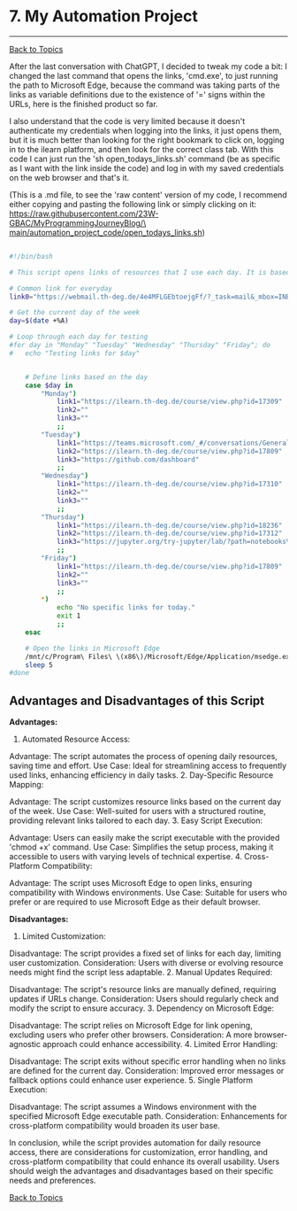 # 7. My Automation Project
---	
[Back to Topics](../README.md#table-of-content-topics)

After the last conversation with ChatGPT, I decided to tweak my code a bit: I changed the last command that opens the links, 'cmd.exe', to just running the path to Microsoft Edge, because the command was taking parts of the links as variable definitions due to the existence of '=' signs within the URLs, here is the finished product so far.

I also understand that the code is very limited because it doesn't authenticate my credentials when logging into the links, it just opens them, but it is much better than looking for the right bookmark to click on, logging in to the ilearn platform, and then look for the correct class tab. With this code I can just run the 'sh open_todays_links.sh' command (be as specific as I want with the link inside the code) and log in with my saved
credentials on the web browser and that's it.

(This is a .md file, to see the 'raw content' version of my code, I recommend either copying and pasting the following link or simply clicking on it: [https://raw.githubusercontent.com/23W-GBAC/MyProgrammingJourneyBlog/\
main/automation_project_code/open_todays_links.sh](https://raw.githubusercontent.com/23W-GBAC/MyProgrammingJourneyBlog/main/automation_project_code/open_todays_links.sh))

```bash

#!/bin/bash

# This script opens links of resources that I use each day. It is based on ECRI Schedule (HI-1), but manually made. Run 'chmod +x open_todays_links.sh' to make this file executable.

# Common link for everyday
link0="https://webmail.th-deg.de/4e4MFLGEbtoejgFf/?_task=mail&_mbox=INBOX"

# Get the current day of the week
day=$(date +%A)

# Loop through each day for testing
#for day in "Monday" "Tuesday" "Wednesday" "Thursday" "Friday"; do
#	echo "Testing links for $day"


	# Define links based on the day
	case $day in
		"Monday")
			link1="https://ilearn.th-deg.de/course/view.php?id=17309"
			link2=""
			link3=""
			;;
		"Tuesday")
			link1="https://teams.microsoft.com/_#/conversations/General%20Business%20Administration%20and%20Accounting?threadId=19:4385ddd1b9b840e0a959c2e113026483@thread.tacv2&ctx=channel"
			link2="https://ilearn.th-deg.de/course/view.php?id=17809"
			link3="https://github.com/dashboard"
			;;
		"Wednesday")
			link1="https://ilearn.th-deg.de/course/view.php?id=17310"
			link2=""
			link3=""
			;;
		"Thursday")
			link1="https://ilearn.th-deg.de/course/view.php?id=18236"
			link2="https://ilearn.th-deg.de/course/view.php?id=17312"
			link3="https://jupyter.org/try-jupyter/lab/?path=notebooks%2FIntro.ipynb"
			;;
		"Friday")
			link1="https://ilearn.th-deg.de/course/view.php?id=17809"
			link2=""
			link3=""
			;;
		*)
			echo "No specific links for today."
			exit 1
			;;
	esac

	# Open the links in Microsoft Edge
	/mnt/c/Program\ Files\ \(x86\)/Microsoft/Edge/Application/msedge.exe "$link0" "$link1" "$link2" "$link3"
	sleep 5
#done
```

## Advantages and Disadvantages of this Script

**Advantages:**
1. Automated Resource Access:

Advantage: The script automates the process of opening daily resources, saving time and effort.
Use Case: Ideal for streamlining access to frequently used links, enhancing efficiency in daily tasks.
2. Day-Specific Resource Mapping:

Advantage: The script customizes resource links based on the current day of the week.
Use Case: Well-suited for users with a structured routine, providing relevant links tailored to each day.
3. Easy Script Execution:

Advantage: Users can easily make the script executable with the provided 'chmod +x' command.
Use Case: Simplifies the setup process, making it accessible to users with varying levels of technical expertise.
4. Cross-Platform Compatibility:

Advantage: The script uses Microsoft Edge to open links, ensuring compatibility with Windows environments.
Use Case: Suitable for users who prefer or are required to use Microsoft Edge as their default browser.

**Disadvantages:**
1. Limited Customization:

Disadvantage: The script provides a fixed set of links for each day, limiting user customization.
Consideration: Users with diverse or evolving resource needs might find the script less adaptable.
2. Manual Updates Required:

Disadvantage: The script's resource links are manually defined, requiring updates if URLs change.
Consideration: Users should regularly check and modify the script to ensure accuracy.
3. Dependency on Microsoft Edge:

Disadvantage: The script relies on Microsoft Edge for link opening, excluding users who prefer other browsers.
Consideration: A more browser-agnostic approach could enhance accessibility.
4. Limited Error Handling:

Disadvantage: The script exits without specific error handling when no links are defined for the current day.
Consideration: Improved error messages or fallback options could enhance user experience.
5. Single Platform Execution:

Disadvantage: The script assumes a Windows environment with the specified Microsoft Edge executable path.
Consideration: Enhancements for cross-platform compatibility would broaden its user base.

In conclusion, while the script provides automation for daily resource access, there are considerations for customization, error handling, and cross-platform compatibility that could enhance its overall usability. Users should weigh the advantages and disadvantages based on their specific needs and preferences.

[Back to Topics](../README.md#table-of-content-topics)	
